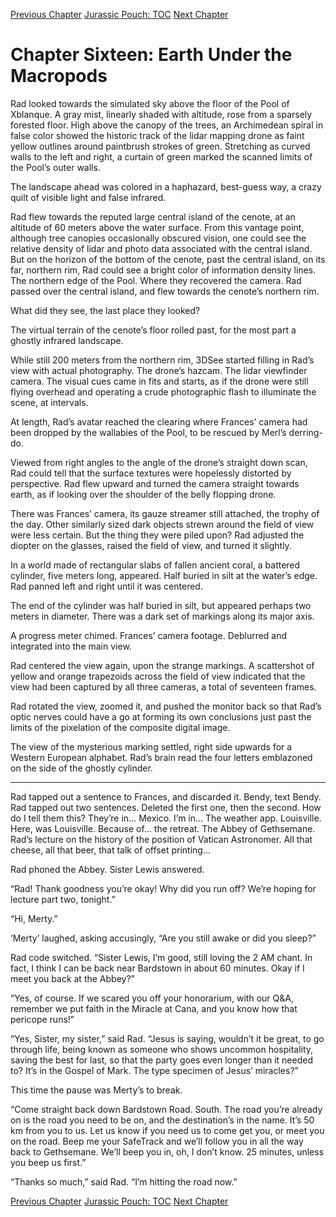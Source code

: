 [Previous Chapter](ch15.md) [Jurassic Pouch: TOC](README.md) [Next Chapter](ch17.md)

# Chapter Sixteen: Earth Under the Macropods

Rad looked towards the simulated sky above the floor of the Pool of Xblanque. A gray mist, linearly shaded with altitude, rose from a sparsely forested floor. High above the canopy of the trees, an Archimedean spiral in false color showed the historic track of the lidar mapping drone as faint yellow outlines around paintbrush strokes of green. Stretching as curved walls to the left and right, a curtain of green marked the scanned limits of the Pool’s outer walls.

The landscape ahead was colored in a haphazard, best-guess way, a crazy quilt of visible light and false infrared.

Rad flew towards the reputed large central island of the cenote, at an altitude of 60 meters above the water surface. From this vantage point, although tree canopies occasionally obscured vision, one could see the relative density of lidar and photo data associated with the central island. But on the horizon of the bottom of the cenote, past the central island, on its far, northern rim, Rad could see a bright color of information density lines. The northern edge of the Pool. Where they recovered the camera. Rad passed over the central island, and flew towards the cenote’s northern rim.

What did they see, the last place they looked?
 
The virtual terrain of the cenote’s floor rolled past, for the most part a ghostly infrared landscape.

While still 200 meters from the northern rim, 3DSee started filling in Rad’s view with actual photography. The drone’s hazcam. The lidar viewfinder camera. The visual cues came in fits and starts, as if the drone were still flying overhead and operating a crude photographic flash to illuminate the scene, at intervals.

At length, Rad’s avatar reached the clearing where Frances’ camera had been dropped by the wallabies of the Pool, to be rescued by Merl’s derring-do.

Viewed from right angles to the angle of the drone’s straight down scan, Rad could tell that the surface textures were hopelessly distorted by perspective. Rad flew upward and turned the camera straight towards earth, as if looking over the shoulder of the belly flopping drone.

There was Frances’ camera, its gauze streamer still attached, the trophy of the day. Other similarly sized dark objects strewn around the field of view were less certain. But the thing they were piled upon? Rad adjusted the diopter on the glasses, raised the field of view, and turned it slightly. 

In a world made of rectangular slabs of fallen ancient coral, a battered cylinder, five meters long, appeared. Half buried in silt at the water’s edge. Rad panned left and right until it was centered.

The end of the cylinder was half buried in silt, but appeared perhaps two meters in diameter. There was a dark set of markings along its major axis.

A progress meter chimed. Frances’ camera footage. Deblurred and integrated into the main view.

Rad centered the view again, upon the strange markings. A scattershot of yellow and orange trapezoids across the field of view indicated that the view had been captured by all three cameras, a total of seventeen frames.

Rad rotated the view, zoomed it, and pushed the monitor back so that Rad’s optic nerves could have a go at forming its own conclusions just past the limits of the pixelation of the composite digital image.

The view of the mysterious marking settled, right side upwards for a Western European alphabet. Rad’s brain read the four letters emblazoned on the side of the ghostly cylinder.

***

Rad tapped out a sentence to Frances, and discarded it. Bendy, text Bendy. Rad tapped out two sentences. Deleted the first one, then the second. How do I tell them this? They’re in… Mexico. I’m in... The weather app. Louisville. Here, was Louisville. Because of… the retreat. The Abbey of Gethsemane. Rad’s lecture on the history of the position of Vatican Astronomer. All that cheese, all that beer, that talk of offset printing...

Rad phoned the Abbey. Sister Lewis answered.

“Rad! Thank goodness you’re okay! Why did you run off? We’re hoping for lecture part two, tonight.” 
 
 “Hi, Merty.”

‘Merty’ laughed, asking accusingly, “Are you still awake or did you sleep?”

Rad code switched. “Sister Lewis, I’m good, still loving the 2 AM chant. In fact, I think I can be back near Bardstown in about 60 minutes. Okay if I meet you back at the Abbey?”

“Yes, of course. If we scared you off your honorarium, with our Q&A, remember we put faith in the Miracle at Cana, and you know how that pericope runs!”

“Yes, Sister, my sister,” said Rad. “Jesus is saying, wouldn’t it be great, to go through life, being known as someone who shows uncommon hospitality, saving the best for last, so that the party goes even longer than it needed to? It’s in the Gospel of Mark. The type specimen of Jesus’ miracles?”

This time the pause was Merty’s to break.

“Come straight back down Bardstown Road. South. The road you’re already on is the road you need to be on, and the destination’s in the name. It’s 50 km from you to us. Let us know if you need us to come get you, or meet you on the road. Beep me your SafeTrack and we’ll follow you in all the way back to Gethsemane. We’ll beep you in, oh, I don’t know. 25 minutes, unless you beep us first.”

“Thanks so much,” said Rad. “I’m hitting the road now.”

[Previous Chapter](ch15.md) [Jurassic Pouch: TOC](README.md) [Next Chapter](ch17.md)
